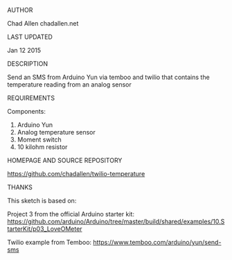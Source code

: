 AUTHOR

Chad Allen chadallen.net 

LAST UPDATED

Jan 12 2015

DESCRIPTION

Send an SMS from Arduino Yun via temboo and twilio that contains the temperature reading from an analog sensor

REQUIREMENTS

Components:

1. Arduino Yun
2. Analog temperature sensor
3. Moment switch
4. 10 kilohm resistor

HOMEPAGE AND SOURCE REPOSITORY

https://github.com/chadallen/twilio-temperature

THANKS

This sketch is based on: 

Project 3 from the official Arduino starter kit:
https://github.com/arduino/Arduino/tree/master/build/shared/examples/10.StarterKit/p03_LoveOMeter

Twilio example from Temboo:
https://www.temboo.com/arduino/yun/send-sms




